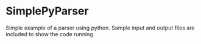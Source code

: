 # SimplePyParser
Simple example of a parser using python. Sample input and output files are included to show the code running
